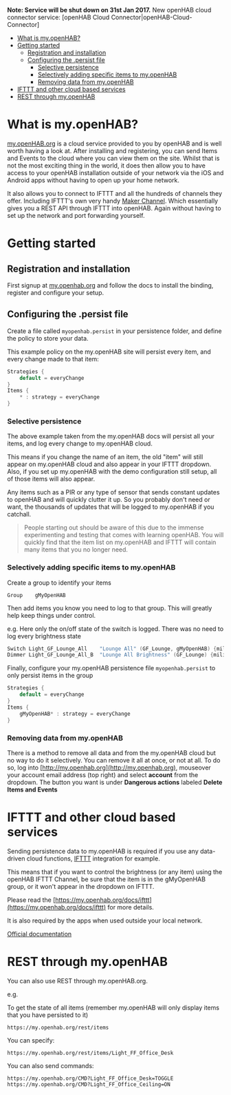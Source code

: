 <!-- MarkdownTOC -->
**Note: Service will be shut down on 31st Jan 2017.**
New openHAB cloud connector service: [openHAB Cloud Connector|openHAB-Cloud-Connector]

- [What is my.openHAB?](#what-is-myopenhab)
- [Getting started](#getting-started)
    - [Registration and installation](#registration-and-installation)
    - [Configuring the .persist file](#configuring-the-persist-file)
        - [Selective persistence](#selective-persistence)
        - [Selectively adding specific items to my.openHAB](#selectively-adding-specific-items-to-myopenhab)
        - [Removing data from my.openHAB](#removing-data-from-myopenhab)
- [IFTTT and other cloud based services](#ifttt-and-other-cloud-based-services)
- [REST through my.openHAB](#rest-through-myopenhab)

<!-- /MarkdownTOC -->

# What is my.openHAB?

[my.openHAB.org](http://my.openhab.org) is a cloud service provided to you by openHAB and is well worth having a look at. After installing and registering, you can send Items and Events to the cloud where you can view them on the site.
Whilst that is not the most exciting thing in the world, it does then allow you to have access to your openHAB installation outside of your network via the iOS and Android apps without having to open up your home network.

It also allows you to connect to IFTTT and all the hundreds of channels they offer. Including IFTTT's own very handy [Maker Channel](https://ifttt.com/maker). Which essentially gives you a REST API through IFTTT into openHAB. Again without having to set up the network and port forwarding yourself.

# Getting started

## Registration and installation

First signup at [my.openhab.org](http://my.openhab.org) and follow the docs to install the binding, register and configure your setup.

## Configuring the .persist file

Create a file called `myopenhab.persist` in your persistence folder, and define the policy to store your data.

This example policy on the my.openHAB site will persist every item, and every change made to that item:

```java
Strategies {
    default = everyChange
}
Items {
    * : strategy = everyChange
}
```

### Selective persistence

The above example taken from the my.openHAB docs will persist all your items, and log every change to my.openHAB cloud.

This means if you change the name of an item, the old "item" will still appear on my.openHAB cloud and also appear in your IFTTT dropdown. Also, if you set up my.openHAB with the demo configuration still setup, all of those items will also appear.

Any items such as a PIR or any type of sensor that sends constant updates to openHAB and will quickly clutter it up. So you probably don't need or want, the thousands of updates that will be logged to my.openHAB if you catchall.

> People starting out should be aware of this due to the immense experimenting and testing that comes with learning openHAB. You will quickly find that the item list on my.openHAB and IFTTT will contain many items that you no longer need.

### Selectively adding specific items to my.openHAB

Create a group to identify your items

    Group    gMyOpenHAB

Then add items you know you need to log to that group. This will greatly help keep things under control.

e.g. Here only the on/off state of the switch is logged. There was no need to log every brightness state

```java
Switch Light_GF_Lounge_All    "Lounge All" (GF_Lounge, gMyOpenHAB) {milight="bridge01;6"}
Dimmer Light_GF_Lounge_All_B  "Lounge All Brightness" (GF_Lounge) {milight="bridge01;6;brightness;27"}
```

Finally, configure your my.openHAB persistence file `myopenhab.persist` to only persist items in the group

```java
Strategies {
    default = everyChange
}
Items {
    gMyOpenHAB* : strategy = everyChange
}
```

### Removing data from my.openHAB

There is a method to remove all data and from the my.openHAB cloud but no way to do it selectively. You can remove it all at once, or not at all. To do so, log into [http://my.openhab.org](http://my.openhab.org), mouseover your account email address (top right) and select **account** from the dropdown. The button you want is under **Dangerous actions** labeled **Delete Items and Events**


# IFTTT and other cloud based services

Sending persistence data to my.openHAB is required if you use any data-driven cloud functions, [IFTTT](https://ifttt.com) integration for example.

This means that if you want to control the brightness (or any item) using the openHAB IFTTT Channel, be sure that the item is in the gMyOpenHAB group, or it won't appear in the dropdown on IFTTT.

Please read the [https://my.openhab.org/docs/ifttt](https://my.openhab.org/docs/ifttt) for more details.

It is also required by the apps when used outside your local network.

[Official documentation](https://my.openhab.org/docs/persistence)

# REST through my.openHAB

You can also use REST through my.openHAB.org.

e.g.

To get the state of all items (remember my.openHAB will only display items that you have persisted to it)

    https://my.openhab.org/rest/items

You can specify:

    https://my.openhab.org/rest/items/Light_FF_Office_Desk

You can also send commands:

    https://my.openhab.org/CMD?Light_FF_Office_Desk=TOGGLE
    https://my.openhab.org/CMD?Light_FF_Office_Ceiling=ON

